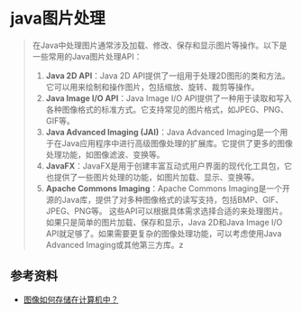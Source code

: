 # java图片处理

> 在Java中处理图片通常涉及加载、修改、保存和显示图片等操作。以下是一些常用的Java图片处理API：
> 1. **Java 2D API**：Java 2D API提供了一组用于处理2D图形的类和方法。它可以用来绘制和操作图片，包括缩放、旋转、裁剪等操作。
> 2. **Java Image I/O API**：Java Image I/O API提供了一种用于读取和写入各种图像格式的标准方式。它支持常见的图片格式，如JPEG、PNG、GIF等。
> 3. **Java Advanced Imaging (JAI)**：Java Advanced Imaging是一个用于在Java应用程序中进行高级图像处理的扩展库。它提供了更多的图像处理功能，如图像滤波、变换等。
> 4. **JavaFX**：JavaFX是用于创建丰富互动式用户界面的现代化工具包，它也提供了一些图片处理的功能，如图片加载、显示、变换等。
> 5. **Apache Commons Imaging**：Apache Commons Imaging是一个开源的Java库，提供了对多种图像格式的读写支持，包括BMP、GIF、JPEG、PNG等。 
> 这些API可以根据具体需求选择合适的来处理图片。如果只是简单的图片加载、保存和显示，Java 2D和Java Image I/O API就足够了。如果需要更复杂的图像处理功能，可以考虑使用Java Advanced Imaging或其他第三方库。z


## 参考资料
- [图像如何存储在计算机中？](https://zhuanlan.zhihu.com/p/367823319)
